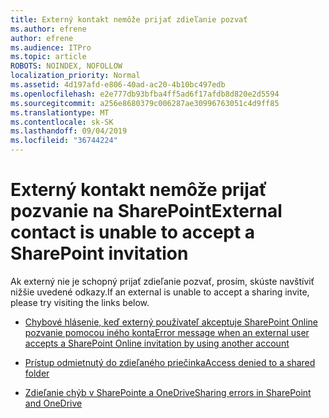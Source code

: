 ```yaml
---
title: Externý kontakt nemôže prijať zdieľanie pozvať
ms.author: efrene
author: efrene
ms.audience: ITPro
ms.topic: article
ROBOTS: NOINDEX, NOFOLLOW
localization_priority: Normal
ms.assetid: 4d197afd-e806-40ad-ac20-4b10bc497edb
ms.openlocfilehash: e2e777db93bfba4ff5ad6f17afdb8d820e2d5594
ms.sourcegitcommit: a256e8680379c006287ae30996763051c4d9ff85
ms.translationtype: MT
ms.contentlocale: sk-SK
ms.lasthandoff: 09/04/2019
ms.locfileid: "36744224"
---
```

# <a name="external-contact-is-unable-to-accept-a-sharepoint-invitation"></a><span data-ttu-id="2b716-102">Externý kontakt nemôže prijať pozvanie na SharePoint</span><span class="sxs-lookup"><span data-stu-id="2b716-102">External contact is unable to accept a SharePoint invitation</span></span>

<span data-ttu-id="2b716-103">Ak externý nie je schopný prijať zdieľanie pozvať, prosím, skúste navštíviť nižšie uvedené odkazy.</span><span class="sxs-lookup"><span data-stu-id="2b716-103">If an external is unable to accept a sharing invite, please try visiting the links below.</span></span>

- [<span data-ttu-id="2b716-104">Chybové hlásenie, keď externý používateľ akceptuje SharePoint Online pozvanie pomocou iného konta</span><span class="sxs-lookup"><span data-stu-id="2b716-104">Error message when an external user accepts a SharePoint Online invitation by using another account</span></span>](https://docs.microsoft.com/sharepoint/support/sharing-and-permissions/error-when-external-user-accepts-an-invitation-by-using-another-account)

- [<span data-ttu-id="2b716-105">Prístup odmietnutý do zdieľaného priečinka</span><span class="sxs-lookup"><span data-stu-id="2b716-105">Access denied to a shared folder</span></span>](https://docs.microsoft.com/sharepoint/support/sharing-and-permissions/cannot-access-shared-folder)

- [<span data-ttu-id="2b716-106">Zdieľanie chýb v SharePointe a OneDrive</span><span class="sxs-lookup"><span data-stu-id="2b716-106">Sharing errors in SharePoint and OneDrive</span></span>](https://docs.microsoft.com/sharepoint/sharepoint-onedrive-error-message)

